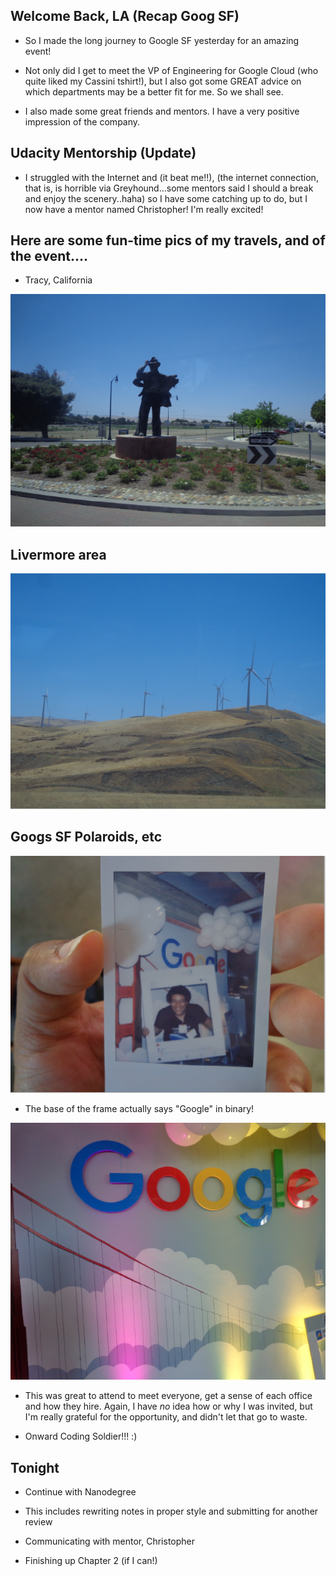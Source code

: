 ## Welcome Back, LA (Recap Goog SF)

- So I made the long journey to Google SF yesterday
  for an amazing event! 
  
- Not only did I get to meet the VP of Engineering for 
  Google Cloud (who quite liked my Cassini tshirt!),
  but I also got some GREAT advice on which departments
  may be a better fit for me. 
  So we shall see. 
  
- I also made some great friends and mentors. 
  I have a very positive impression of the company. 
  
## Udacity Mentorship (Update)
 
 - I struggled with the Internet and (it beat me!!),
   (the internet connection, that is, is horrible
   via Greyhound...some mentors said 
   I should a break and enjoy the scenery..haha)
   so I have some 
   catching up to do, but I now have a mentor
   named Christopher! 
   I'm really excited! 
   
## Here are some fun-time pics of my travels, and of the event....

- Tracy, California

![tracy](/images/tracy.png)

## Livermore area

![wind](/images/wind.png)

## Googs SF Polaroids, etc 
 
![googspic](/images/googspic.png)

- The base of the frame actually says "Google" in binary!

![googspic1](/images/googspic1.png)

- This was great to attend to meet everyone,
  get a sense of each office and how they hire. 
  Again, I have *no* idea how or why I was invited,
  but I'm really grateful for the opportunity, and didn't
  let that go to waste.
  
- Onward Coding Soldier!!! :)

## Tonight 

- Continue with Nanodegree 
  
- This includes rewriting notes in proper style
  and submitting for another review
  
- Communicating with mentor, Christopher

- Finishing up Chapter 2 (if I can!)
